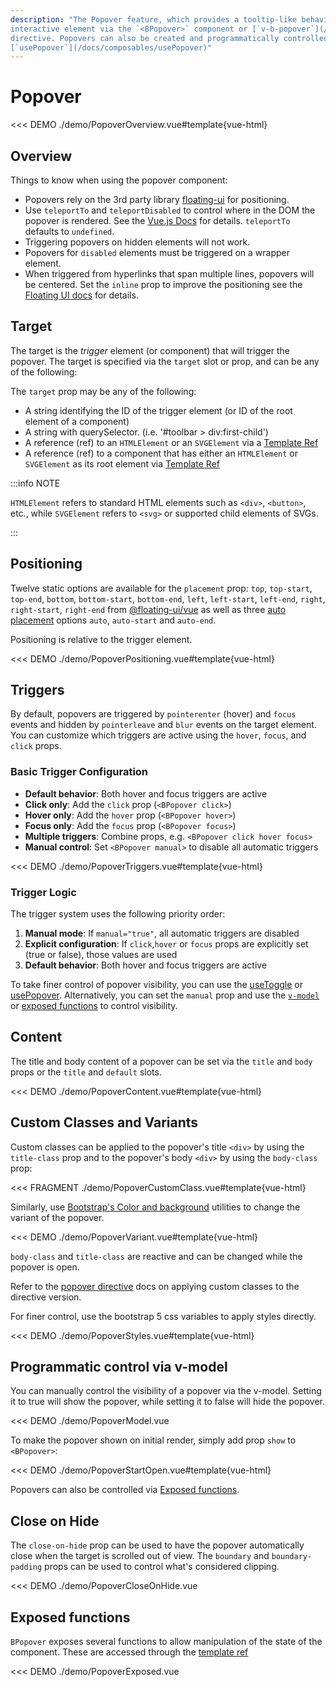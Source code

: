 ```yaml
---
description: "The Popover feature, which provides a tooltip-like behavior, can be easily applied to any
interactive element via the `<BPopover>` component or [`v-b-popover`](/docs/directives/BPopover)
directive. Popovers can also be created and programmatically controlled via the composable
[`usePopover`](/docs/composables/usePopover)"
---
```


# Popover

<PageHeader base="githubComponentsDirectory" />

<<< DEMO ./demo/PopoverOverview.vue#template{vue-html}

## Overview

Things to know when using the popover component:

- Popovers rely on the 3rd party library [floating-ui](https://floating-ui.com/) for positioning.
- Use `teleportTo` and `teleportDisabled` to control where in the DOM the popover is rendered. See the [Vue.js Docs](https://vuejs.org/guide/built-ins/teleport.html) for details. `teleportTo` defaults to `undefined`.
- Triggering popovers on hidden elements will not work.
- Popovers for `disabled` elements must be triggered on a wrapper element.
- When triggered from hyperlinks that span multiple lines, popovers will be centered. Set the `inline` prop to improve the positioning see the [Floating UI docs](https://floating-ui.com/docs/inline) for details.

## Target

The target is the _trigger_ element (or component) that will trigger the popover. The target is
specified via the `target` slot or prop, and can be any of the following:

The `target` prop may be any of the following:

- A string identifying the ID of the trigger element (or ID of the root element of a component)
- A string with querySelector. (i.e. '#toolbar > div:first-child')
- A reference (ref) to an `HTMLElement` or an `SVGElement` via a [Template Ref](https://vuejs.org/guide/essentials/template-refs.html)
- A reference (ref) to a component that has either an `HTMLElement` or `SVGElement` as its root
  element via [Template Ref](https://vuejs.org/guide/essentials/template-refs.html)

:::info NOTE

`HTMLElement` refers to standard HTML elements such as `<div>`, `<button>`, etc., while `SVGElement`
refers to `<svg>` or supported child elements of SVGs.

:::

## Positioning

Twelve static options are available for the `placement` prop: `top`, `top-start`, `top-end`,
`bottom`, `bottom-start`, `bottom-end`, `left`, `left-start`, `left-end`, `right`, `right-start`, `right-end` from
[@floating-ui/vue](https://floating-ui.com/) as well as three [auto placement](https://floating-ui.com/docs/autoplacement)
options `auto`, `auto-start` and `auto-end`.

Positioning is relative to the trigger element.

<<< DEMO ./demo/PopoverPositioning.vue#template{vue-html}

## Triggers

By default, popovers are triggered by `pointerenter` (hover) and `focus` events and hidden by `pointerleave` and `blur` events on the target element. You can customize which triggers are active using the `hover`, `focus`, and `click` props.

### Basic Trigger Configuration

- **Default behavior**: Both hover and focus triggers are active
- **Click only**: Add the `click` prop (`<BPopover click>`)
- **Hover only**: Add the `hover` prop (`<BPopover hover>`)
- **Focus only**: Add the `focus` prop (`<BPopover focus>`)
- **Multiple triggers**: Combine props, e.g. `<BPopover click hover focus>`
- **Manual control**: Set `<BPopover manual>` to disable all automatic triggers

<<< DEMO ./demo/PopoverTriggers.vue#template{vue-html}

### Trigger Logic

The trigger system uses the following priority order:

1. **Manual mode**: If `manual="true"`, all automatic triggers are disabled
2. **Explicit configuration**: If `click`,`hover` or `focus` props are explicitly set (true or false), those values are used
3. **Default behavior**: Both hover and focus triggers are active

To take finer control of popover visibility, you can use the [useToggle](/docs/composables/useToggle) or
[usePopover](/docs/composables/usePopover). Alternatively, you can set the `manual` prop
and use the [`v-model`](#programmatic-control-via-v-model) or
[exposed functions](#exposed-functions) to control visibility.

## Content

The title and body content of a popover can be set via the `title` and `body` props or the `title`
and `default` slots.

<<< DEMO ./demo/PopoverContent.vue#template{vue-html}

## Custom Classes and Variants

Custom classes can be applied to the popover's title `<div>` by using the `title-class` prop and to
the popover's body `<div>` by using the `body-class` prop:

<<< FRAGMENT ./demo/PopoverCustomClass.vue#template{vue-html}

Similarly, use [Bootstrap's Color and background](https://getbootstrap.com/docs/5.3/helpers/color-background/)
utilities to change the variant of the popover.

<<< DEMO ./demo/PopoverVariant.vue#template{vue-html}

`body-class` and `title-class` are reactive and can be changed while the popover is open.

Refer to the [popover directive](/docs/directives/BPopover) docs on applying custom
classes to the directive version.

For finer control, use the bootstrap 5 css variables to apply styles directly.

<<< DEMO ./demo/PopoverStyles.vue#template{vue-html}

## Programmatic control via v-model

You can manually control the visibility of a popover via the v-model. Setting it to true will show the popover,
while setting it to false will hide the popover.

<<< DEMO ./demo/PopoverModel.vue

To make the popover shown on initial render, simply add prop `show` to `<BPopover>`:

<<< DEMO ./demo/PopoverStartOpen.vue#template{vue-html}

Popovers can also be controlled via [Exposed functions](#exposed-functions).

## Close on Hide

The `close-on-hide` prop can be used to have the popover automatically close
when the target is scrolled out of view. The `boundary` and `boundary-padding`
props can be used to control what's considered clipping.

<<< DEMO ./demo/PopoverCloseOnHide.vue

## Exposed functions

`BPopover` exposes several functions to allow manipulation of the state of the component.
These are accessed through the [template ref](https://vuejs.org/guide/essentials/template-refs.html#template-refs)

<<< DEMO ./demo/PopoverExposed.vue

<ComponentReference :data="data" />

<script setup lang="ts">
import {data} from '../../data/components/popover.data'
</script>
